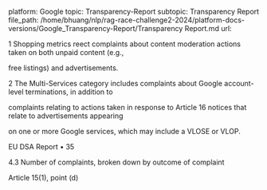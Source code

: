 platform: Google
topic: Transparency-Report
subtopic: Transparency Report
file_path: /home/bhuang/nlp/rag-race-challenge2-2024/platform-docs-versions/Google_Transparency-Report/Transparency Report.md
url: <EMPTY>

1 Shopping metrics re ect complaints about content moderation actions taken on both unpaid content (e.g.,

free listings) and advertisements.



2 The Multi-Services category includes complaints about Google account-level terminations, in addition to

complaints relating to actions taken in response to Article 16 notices that relate to advertisements appearing

on one or more Google services, which may include a VLOSE or VLOP.



EU DSA Report • 35

4.3 Number of complaints, broken down by outcome of complaint

Article 15(1), point (d)